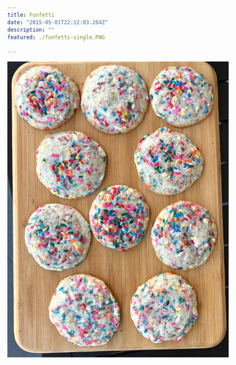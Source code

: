 ```yaml
---
title: Funfetti  
date: "2015-05-01T22:12:03.284Z"
description: ""
featured: ./funfetti-single.PNG

---
```


![Look at all of those Funfetti cookies!](./funfetti-plate.JPG)